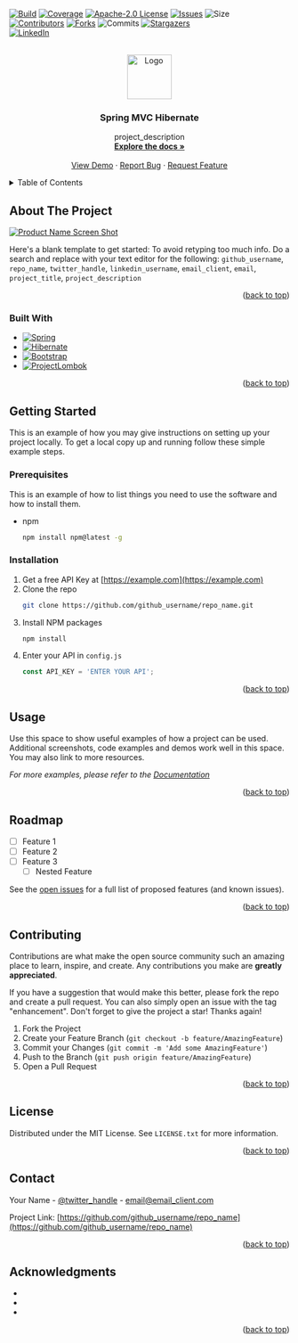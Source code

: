 <!-- Improved compatibility of back to top link: See: https://github.com/othneildrew/Best-README-Template/pull/73 -->
<a name="readme-top"></a>
<!--
*** Thanks for checking out the Best-README-Template. If you have a suggestion
*** that would make this better, please fork the repo and create a pull request
*** or simply open an issue with the tag "enhancement".
*** Don't forget to give the project a star!
*** Thanks again! Now go create something AMAZING! :D
-->



<!-- PROJECT SHIELDS -->
<!--
*** I'm using markdown "reference style" links for readability.
*** Reference links are enclosed in brackets [ ] instead of parentheses ( ).
*** See the bottom of this document for the declaration of the reference variables
*** for contributors-url, forks-url, etc. This is an optional, concise syntax you may use.
*** https://www.markdownguide.org/basic-syntax/#reference-style-links
-->
[![Build][build-shield]][build-url]
[![Coverage][coverage-shield]][coverage-url]
[![Apache-2.0 License][license-shield]][license-url]
[![Issues][issues-shield]][issues-url]
![Size][size-shield]
<br>
[![Contributors][contributors-shield]][contributors-url]
[![Forks][forks-shield]][forks-url]
![Commits][commit-shield]
[![Stargazers][stars-shield]][stars-url]
<br>
[![LinkedIn][linkedin-shield]][linkedin-url]



<!-- PROJECT LOGO -->
<br />
<div align="center">
  <a href="https://github.com/katkeit/spring_mvc_hibernate">
    <img src="images/logo.png" alt="Logo" width="80" height="80">
  </a>

<h3 align="center">Spring MVC Hibernate</h3>

  <p align="center">
    project_description
    <br />
    <a href="https://github.com/katkeit/spring_mvc_hibernate"><strong>Explore the docs »</strong></a>
    <br />
    <br />
    <a href="https://github.com/katkeit/spring_mvc_hibernate">View Demo</a>
    ·
    <a href="https://github.com/katkeit/spring_mvc_hibernate/issues">Report Bug</a>
    ·
    <a href="https://github.com/katkeit/spring_mvc_hibernate/issues">Request Feature</a>
  </p>
</div>



<!-- TABLE OF CONTENTS -->
<details>
  <summary>Table of Contents</summary>
  <ol>
    <li>
      <a href="#about-the-project">About The Project</a>
      <ul>
        <li><a href="#built-with">Built With</a></li>
      </ul>
    </li>
    <li>
      <a href="#getting-started">Getting Started</a>
      <ul>
        <li><a href="#prerequisites">Prerequisites</a></li>
        <li><a href="#installation">Installation</a></li>
      </ul>
    </li>
    <li><a href="#usage">Usage</a></li>
    <li><a href="#roadmap">Roadmap</a></li>
    <li><a href="#contributing">Contributing</a></li>
    <li><a href="#license">License</a></li>
    <li><a href="#contact">Contact</a></li>
    <li><a href="#acknowledgments">Acknowledgments</a></li>
  </ol>
</details>



<!-- ABOUT THE PROJECT -->
## About The Project

[![Product Name Screen Shot][product-screenshot]](https://example.com)

Here's a blank template to get started: To avoid retyping too much info. Do a search and replace with your text editor for the following: `github_username`, `repo_name`, `twitter_handle`, `linkedin_username`, `email_client`, `email`, `project_title`, `project_description`

<p align="right">(<a href="#readme-top">back to top</a>)</p>



### Built With
* [![Spring][Spring.io]][Spring-url]
* [![Hibernate][Hibernate.org]][Hibernate-url]
* [![Bootstrap][Bootstrap.com]][Bootstrap-url]
* [![ProjectLombok][ProjectLombok.org]][ProjectLombok-url]

<p align="right">(<a href="#readme-top">back to top</a>)</p>



<!-- GETTING STARTED -->
## Getting Started

This is an example of how you may give instructions on setting up your project locally.
To get a local copy up and running follow these simple example steps.

### Prerequisites

This is an example of how to list things you need to use the software and how to install them.
* npm
  ```sh
  npm install npm@latest -g
  ```

### Installation

1. Get a free API Key at [https://example.com](https://example.com)
2. Clone the repo
   ```sh
   git clone https://github.com/github_username/repo_name.git
   ```
3. Install NPM packages
   ```sh
   npm install
   ```
4. Enter your API in `config.js`
   ```js
   const API_KEY = 'ENTER YOUR API';
   ```

<p align="right">(<a href="#readme-top">back to top</a>)</p>



<!-- USAGE EXAMPLES -->
## Usage

Use this space to show useful examples of how a project can be used. Additional screenshots, code examples and demos work well in this space. You may also link to more resources.

_For more examples, please refer to the [Documentation](https://example.com)_

<p align="right">(<a href="#readme-top">back to top</a>)</p>



<!-- ROADMAP -->
## Roadmap

- [ ] Feature 1
- [ ] Feature 2
- [ ] Feature 3
    - [ ] Nested Feature

See the [open issues](https://github.com/github_username/repo_name/issues) for a full list of proposed features (and known issues).

<p align="right">(<a href="#readme-top">back to top</a>)</p>



<!-- CONTRIBUTING -->
## Contributing

Contributions are what make the open source community such an amazing place to learn, inspire, and create. Any contributions you make are **greatly appreciated**.

If you have a suggestion that would make this better, please fork the repo and create a pull request. You can also simply open an issue with the tag "enhancement".
Don't forget to give the project a star! Thanks again!

1. Fork the Project
2. Create your Feature Branch (`git checkout -b feature/AmazingFeature`)
3. Commit your Changes (`git commit -m 'Add some AmazingFeature'`)
4. Push to the Branch (`git push origin feature/AmazingFeature`)
5. Open a Pull Request

<p align="right">(<a href="#readme-top">back to top</a>)</p>



<!-- LICENSE -->
## License

Distributed under the MIT License. See `LICENSE.txt` for more information.

<p align="right">(<a href="#readme-top">back to top</a>)</p>



<!-- CONTACT -->
## Contact

Your Name - [@twitter_handle](https://twitter.com/twitter_handle) - email@email_client.com

Project Link: [https://github.com/github_username/repo_name](https://github.com/github_username/repo_name)

<p align="right">(<a href="#readme-top">back to top</a>)</p>



<!-- ACKNOWLEDGMENTS -->
## Acknowledgments

* []()
* []()
* []()

<p align="right">(<a href="#readme-top">back to top</a>)</p>



<!-- MARKDOWN LINKS & IMAGES -->
<!-- https://www.markdownguide.org/basic-syntax/#reference-style-links -->
<!-- IMPORTANT BADGES -->
[build-shield]: https://img.shields.io/github/actions/workflow/status/katkeit/spring_mvc_hibernate/maven.yml?style=for-the-badge
[build-url]: https://github.com/katkeit/spring_mvc_hibernate/actions/workflows/maven.yml
[coverage-shield]: https://img.shields.io/codacy/coverage/6eef8039fda14534817d08e8b0c99b0d?style=for-the-badge
[coverage-url]: https://app.codacy.com/gh/katkeit/spring_mvc_hibernate/dashboard?branch=main
[license-shield]: https://img.shields.io/github/license/katkeit/spring_mvc_hibernate.svg?style=for-the-badge
[license-url]: https://github.com/katkeit/spring_mvc_hibernate/blob/main/LICENSE
[issues-shield]: https://img.shields.io/github/issues/katkeit/spring_mvc_hibernate.svg?style=for-the-badge
[issues-url]: https://github.com/katkeit/spring_mvc_hibernate/issues
[size-shield]: https://img.shields.io/github/repo-size/katkeit/spring_mvc_hibernate?style=for-the-badge
<!-- ADDITIONAL BADGES -->
[contributors-shield]: https://img.shields.io/github/contributors/katkeit/spring_mvc_hibernate.svg?style=for-the-badge
[contributors-url]: https://github.com/katkeit/spring_mvc_hibernate/graphs/contributors
[forks-shield]: https://img.shields.io/github/forks/katkeit/spring_mvc_hibernate.svg?style=for-the-badge
[forks-url]: https://github.com/katkeit/spring_mvc_hibernate/network/members
[commit-shield]: https://img.shields.io/github/last-commit/katkeit/spring_mvc_hibernate?style=for-the-badge
[stars-shield]: https://img.shields.io/github/stars/katkeit/spring_mvc_hibernate.svg?style=for-the-badge
[stars-url]: https://github.com/katkeit/spring_mvc_hibernate/stargazers
<!-- FRAMEWORK/LIBRARY BADGES -->
[Spring.io]: https://img.shields.io/badge/spring.io-white?style=for-the-badge&logo=spring&logoColor=green
[Spring-url]: https://spring.io/
[Hibernate.org]: https://img.shields.io/badge/hibernate.org-gray?style=for-the-badge&logo=hibernate&logoColor=tan
[Hibernate-url]: https://hibernate.org/
[ProjectLombok.org]: https://img.shields.io/badge/projectlombok.org-E32227?style=for-the-badge&logo=lombok&logoColor=white
[ProjectLombok-url]: https://projectlombok.org/
[Bootstrap.com]: https://img.shields.io/badge/Bootstrap-563D7C?style=for-the-badge&logo=bootstrap&logoColor=white
[Bootstrap-url]: https://getbootstrap.com
[JQuery.com]: https://img.shields.io/badge/jQuery-0769AD?style=for-the-badge&logo=jquery&logoColor=white
[JQuery-url]: https://jquery.com 
<!-- SOCIAL/WEBSITE/OTHER BADGES -->
[linkedin-shield]: https://img.shields.io/badge/-LinkedIn-black.svg?style=for-the-badge&logo=linkedin&colorB=555
[linkedin-url]: https://linkedin.com/in/katelyn-eitel
[product-screenshot]: images/screenshot.png